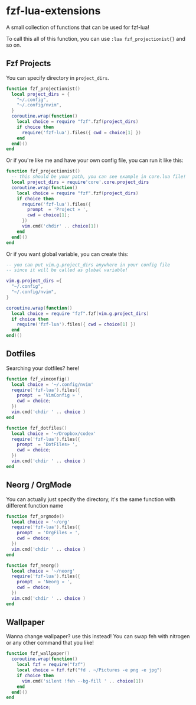# fzf-lua-extensions
A small collection of functions that can be used for fzf-lua!

To call this all of this function, you can use `:lua fzf_projectionist{}` and so on.

## Fzf Projects
You can specify directory in `project_dirs`.
```lua
function fzf_projectionist()
  local project_dirs = {
    "~/.config",
    "~/.config/nvim",
  }
  coroutine.wrap(function()
    local choice = require "fzf".fzf(project_dirs)
    if choice then
      require('fzf-lua').files({ cwd = choice[1] })
    end
  end)()
end
```
Or if you're like me and have your own config file, you can run it like this:
```lua
function fzf_projectionist()
  -- this should be your path, you can see example in core.lua file!
  local project_dirs = require'core'.core.project_dirs
  coroutine.wrap(function()
    local choice = require "fzf".fzf(project_dirs)
    if choice then
      require('fzf-lua').files({
        prompt  = 'Project » ',
        cwd = choice[1];
      })
      vim.cmd('chdir' .. choice[1])
    end
  end)()
end
```
Or if you want global variable, you can create this:
```lua
-- you can put vim.g.project_dirs anywhere in your config file
-- since it will be called as global variable!

vim.g.project_dirs ={
  "~/.config",
  "~/.config/nvim",
}

coroutine.wrap(function()
  local choice = require "fzf".fzf(vim.g.project_dirs)
  if choice then
    require('fzf-lua').files({ cwd = choice[1] })
  end
end)()
```

## Dotfiles
Searching your dotfiles? here!

```lua
function fzf_vimconfig()
  local choice = '~/.config/nvim'
  require('fzf-lua').files({
    prompt  = 'VimConfig » ',
    cwd = choice;
  })
  vim.cmd('chdir ' .. choice )
end

function fzf_dotfiles()
  local choice = '~/Dropbox/codex'
  require('fzf-lua').files({
    prompt  = 'DotFiles» ',
    cwd = choice;
  })
  vim.cmd('chdir ' .. choice )
end
```

## Neorg / OrgMode
You can actually just specify the directory, it's the same function with different function name
```lua
function fzf_orgmode()
  local choice = '~/org'
  require('fzf-lua').files({
    prompt  = 'OrgFiles » ',
    cwd = choice;
  })
  vim.cmd('chdir ' .. choice )
end

function fzf_neorg()
  local choice = '~/neorg'
  require('fzf-lua').files({
    prompt  = 'Neorg » ',
    cwd = choice;
  })
  vim.cmd('chdir ' .. choice )
end
```

## Wallpaper
Wanna change wallpaper? use this instead!
You can swap feh with nitrogen or any other command that you like!
```lua
function fzf_wallpaper()
  coroutine.wrap(function()
    local fzf = require("fzf")
    local choice = fzf.fzf("fd . ~/Pictures -e png -e jpg")
    if choice then
      vim.cmd('silent !feh --bg-fill ' .. choice[1])
    end
  end)()
end
```
